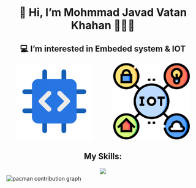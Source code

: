 <!--- 
- 👋 Hi, I’m @Mohammadjavadv
- 👀 I’m interested in Embeded system & IOT
- 💻 I’m currently learning Web Programming
- 📫 How to reach me mohammadjavadv1386@gmail.com
--->
<!---
Mohammadjavadv/Mohammadjavadv is a ✨ special ✨ repository because its `README.md` (this file) appears on your GitHub profile.
You can click the Preview link to take a look at your changes.
--->
<div align="center">
<h1>👋 Hi, I’m Mohmmad Javad Vatan Khahan 👨🏽‍💻</h1>
 <h2>💻 I’m interested in Embeded system & IOT</h2>
<div>
  <img width="200px" src="./integrated-system.png" style="margin-right:50px;"/>
  <img width="200px" src="./iot.png"/>
</div>
<h2>My Skills: </h2>
<img src="https://skillicons.dev/icons?i=c,cpp,arduino,html,css,js,git,github,vscode"/>
</div>
<picture>
  <source media="(prefers-color-scheme: dark)" srcset="https://raw.githubusercontent.com/Mohammadjavadv/Mohammadjavadv/output/pacman-contribution-graph-dark.svg">
  <source media="(prefers-color-scheme: light)" srcset="https://raw.githubusercontent.com/Mohammadjavadv/Mohammadjavadv/output/pacman-contribution-graph.svg">
  <img alt="pacman contribution graph" src="https://raw.githubusercontent.com/Mohammadjavadv/Mohammadjavadv/output/pacman-contribution-graph.svg">
</picture>

